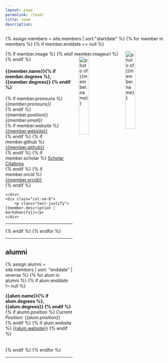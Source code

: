 ```yaml
---
layout: page
permalink: /team/
title: team
description: 
---
```


{% assign members = site.members | sort:"startdate" %}
{% for member in members %} 
{% if member.enddate == null %}

<!-- The paddingtop and margin-top edits allow anchors to link properly. -->
<div id = "{{member.name | replace: ' ', '-'}}" class="row" style="padding-top: 60px; margin-top: -60px;">
        <!-- Added an if statement here to allow for image_url update -->
        {% if member.image %}
          <img style="float: right; width: 25%; padding-left: 20px;" src="{{ member.image | prepend: '/assets/img/' | prepend: site.baseurl | prepend: site.url }}" alt="photo of {{member.name}}">
          <!-- <img style="float: right; width: 42%; padding-left: 20px;" src="{{ member.image | prepend: '/assets/img/' | prepend: site.baseurl | prepend: site.url }}" alt="photo of {{member.name}}"> -->
        {% elsif member.imageurl %}
          <img style="float: right; width: 25%; padding-left: 20px;" src="{{ member.imageurl }}" alt="photo of {{member.name}}">
        {% endif %}
    <div>
        <h4>{{member.name}}{% if member.degrees %}, {{member.degrees}} {% endif %}</h4> 
        {% if member.pronouns %}
          <em>{{member.pronouns}}</em> <br>
        {% endif %}
        {{member.position}} <br>
        <i class="fa fa-envelope"></i> <em>{{member.email}}</em> <br>
        {% if member.website %}
          <i class="fa fa-globe"></i> <a href= "{{member.website}}" target="_blank">{{member.website}}</a> <br>
        {% endif %}
        {% if member.github %}
          <i class="fab fa-github"></i> <a href= "https://github.com/{{member.github}}" target="_blank"> {{member.github}} </a> <br>
        {% endif %}
        {% if member.scholar %}
          <i class="ai ai-google-scholar"></i> <a href= "http://scholar.google.com/citations?user={{member.scholar}}" target="_blank"> Scholar Citations </a> <br>
        {% endif %}
        {% if member.orcid %}
          <i class="ai ai-orcid"></i> <a href="http://{{member.orcid}}" target="_blank"> {{member.orcid}}</a> <br>
        {% endif %}

    </div>
    <div class="col-sm-8">
        <p class="text-justify">{{member.description | markdownify}}</p>
    </div>
</div>
<hr>
{% endif %} {% endfor %}

---

## alumni
{% assign alumni = site.members | sort: "enddate" | reverse %}
{% for alum in alumni %}
{% if alum.enddate != null %} 

<!-- The paddingtop and margin-top edits allow anchors to link properly. -->
<div id = "{{alum.name | replace: ' ', '-'}}" class="row" style="padding-top: 60px; margin-top: -60px; padding-bottom: 20px;">
  <strong>{{alum.name}}{% if alum.degrees %}, {{alum.degrees}} {% endif %}</strong> <br>
  <!-- <i>previously:</i> {{alum.previously}} <br> -->
  {% if alumn.position %} <i>Current Position:</i> {{alum.position}}<br> {% endif %}
  {% if alum.website %} <i class="fa fa-globe"></i> <a href= "{{alum.website}}" target="_blank">{{alum.website}}</a>  {% endif %}
</div>

{% endif %}
{% endfor %}

---